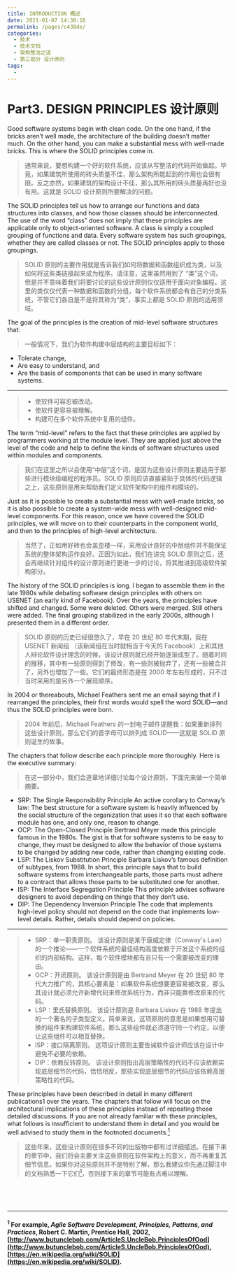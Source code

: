 ```yaml
---
title: INTRODUCTION 概述
date: 2021-01-07 14:38:18
permalink: /pages/c438de/
categories:
  - 技术
  - 技术文档
  - 架构整洁之道
  - 第三部分 设计原则
tags:
  - 
---
```

# Part3. DESIGN PRINCIPLES 设计原则

<Pictures figure="/un/PA-UN03.jpg" locate="doc-clean-architecture" />

Good software systems begin with clean code. On the one hand, if the bricks aren’t well made, the architecture of the building doesn’t matter much. On the other hand, you can make a substantial mess with well-made bricks. This is where the SOLID principles come in.

> 通常来说，要想构建一个好的软件系统，应该从写整洁的代码开始做起。毕竟，如果建筑所使用的砖头质量不佳，那么架构所能起到的作用也会很有限。反之亦然，如果建筑的架构设计不佳，那么其所用的砖头质量再好也没有用。这就是 SOLID 设计原则所要解决的问题。

The SOLID principles tell us how to arrange our functions and data structures into classes, and how those classes should be interconnected. The use of the word “class” does not imply that these principles are applicable only to object-oriented software. A class is simply a coupled grouping of functions and data. Every software system has such groupings, whether they are called classes or not. The SOLID principles apply to those groupings.

> SOLID 原则的主要作用就是告诉我们如何将数据和函数组织成为类，以及如何将这些类链接起来成为程序。请注意，这里虽然用到了 “类”这个词，但是并不意味着我们将要讨论的这些设计原则仅仅适用于面向对象编程。这里的类仅仅代表一种数据和函数的分组，每个软件系统都会有自己的分类系统，不管它们各自是不是将其称为“类”，事实上都是 SOLID 原则的适用领域。

The goal of the principles is the creation of mid-level software structures that:

> 一般情况下，我们为软件构建中层结构的主要目标如下：

- Tolerate change,
- Are easy to understand, and
- Are the basis of components that can be used in many software systems.

---

> - 使软件可容忍被改动。
> - 使软件更容易被理解。
> - 构建可在多个软件系统中复用的组件。

The term “mid-level” refers to the fact that these principles are applied by programmers working at the module level. They are applied just above the level of the code and help to define the kinds of software structures used within modules and components.

> 我们在这里之所以会使用“中层”这个词，是因为这些设计原则主要适用于那些进行模块级编程的程序员。SOLID 原则应该直接紧贴于具体的代码逻辑之上，这些原则是用来帮助我们定义软件架构中的组件和模块的。

Just as it is possible to create a substantial mess with well-made bricks, so it is also possible to create a system-wide mess with well-designed mid-level components. For this reason, once we have covered the SOLID principles, we will move on to their counterparts in the component world, and then to the principles of high-level architecture.

> 当然了，正如用好砖也会盖歪楼一样，采用设计良好的中层组件并不能保证系统的整体架构运作良好。正因为如此，我们在讲完 SOLID 原则之后，还会再继续针对组件的设计原则进行更进一步的讨论，将其推进到高级软件架构部分。

The history of the SOLID principles is long. I began to assemble them in the late 1980s while debating software design principles with others on USENET (an early kind of Facebook). Over the years, the principles have shifted and changed. Some were deleted. Others were merged. Still others were added. The final grouping stabilized in the early 2000s, although I presented them in a different order.

> SOLID 原则的历史已经很悠久了，早在 20 世纪 80 年代末期，我在 USENET 新闻组 （该新闻组在当时就相当于今天的 Facebook）上和其他人辩论软件设计理念的时候，该设计原则就已经开始逐渐成型了。随着时间的推移，其中有一些原则得到了修改，有一些则被抛弃了，还有一些被合并了，另外也增加了一些。它们的最终形态是在 2000 年左右形成的，只不过当时采用的是另外一个展现顺序。

In 2004 or thereabouts, Michael Feathers sent me an email saying that if I rearranged the principles, their first words would spell the word SOLID—and thus the SOLID principles were born.

> 2004 年前后，Michael Feathers 的一封电子邮件提醒我：如果重新排列这些设计原则，那么它们的首字母可以排列成 SOLID——这就是 SOLID 原则诞生的故事。

The chapters that follow describe each principle more thoroughly. Here is the executive summary:

> 在这一部分中，我们会逐章地详细讨论每个设计原则，下面先来做一个简单摘要。

- SRP: The Single Responsibility Principle
  An active corollary to Conway’s law: The best structure for a software system is heavily influenced by the social structure of the organization that uses it so that each software module has one, and only one, reason to change.
- OCP: The Open-Closed Principle
  Bertrand Meyer made this principle famous in the 1980s. The gist is that for software systems to be easy to change, they must be designed to allow the behavior of those systems to be changed by adding new code, rather than changing existing code.
- LSP: The Liskov Substitution Principle
  Barbara Liskov’s famous definition of subtypes, from 1988. In short, this principle says that to build software systems from interchangeable parts, those parts must adhere to a contract that allows those parts to be substituted one for another.
- ISP: The Interface Segregation Principle
  This principle advises software designers to avoid depending on things that they don’t use.
- DIP: The Dependency Inversion Principle
  The code that implements high-level policy should not depend on the code that implements low-level details. Rather, details should depend on policies.

---

> - SRP：单一职责原则。
>   该设计原则是某于康威定律（Conway's Law）的一个推论——一个软件系统的最佳结构高度依赖于开发这个系统的组织的内部结构。这样，每个软件模块都有且只有一个需要被改变的理由。
> - OCP：开闭原则。
>   该设计原则是由 Bertrand Meyer 在 20 世纪 80 年代大力推广的，其核心要素是：如果软件系统想要更容易被改变，那么其设计就必须允许新增代码来修改系统行为，而非只能靠修改原来的代码。
> - LSP：里氏替换原则。
>   该设计原则是 Barbara Liskov 在 1988 年提出的一个著名的子类型定义。简单来说，这项原则的意思是如果想用可替换的组件来构建软件系统，那么这些组件就必须遵守同一个约定，以便让这些组件可以相互替换。
> - ISP：接口隔离原则。
>   这项设计原则主要告诫软件设计师应该在设计中避免不必要的依赖。
> - DIP：依赖反转原则。
>   该设计原则指出高层策略性的代码不应该依赖实现底层细节的代码，恰恰相反，那些实现底层细节的代码应该依赖高层策略性的代码。

These principles have been described in detail in many different publications1 over the years. The chapters that follow will focus on the architectural implications of these principles instead of repeating those detailed discussions. If you are not already familiar with these principles, what follows is insufficient to understand them in detail and you would be well advised to study them in the footnoted documents.[<sup>1</sup>](#footnote-1)

> 这些年来，这些设计原则在很多不同的出版物中都有过详细描述。在接下来的章节中，我们将会主要关注这些原则在软件架构上的意义，而不再重复其细节信息。如果你对这些原则并不是特别了解，那么我建议你先通过脚注中的文档熟悉一下它们[<sup>1</sup>](#footnote-1)，否则接下来的章节可能有点难以理解。

<a name="footnote-1">&nbsp;</a>

<br />

--- 
#### <sup>1</sup> For example, _Agile Software Development, Principles, Patterns, and Practices_, Robert C. Martin, Prentice Hall, 2002, [http://www.butunclebob.com/ArticleS.UncleBob.PrinciplesOfOod](http://www.butunclebob.com/ArticleS.UncleBob.PrinciplesOfOod), [https://en.wikipedia.org/wiki/SOLID](https://en.wikipedia.org/wiki/SOLID).

